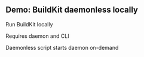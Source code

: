 ## Demo: BuildKit daemonless locally

Run BuildKit locally

Requires daemon and CLI

Daemonless script starts daemon on-demand

<!-- include: daemonless_locally-0.command -->
